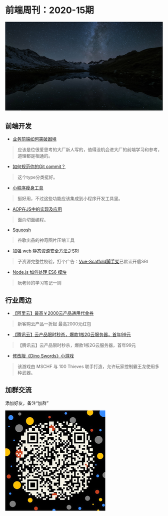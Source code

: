 # 前端周刊：2020-15期

[![](/img/bing/20200825.jpg?imageMogr2/thumbnail/960x)](https://cn.bing.com/search?q=冰岛高地)

## 前端开发

- [业务前端如何突破困境](https://fed.taobao.org/blog/taofed/do71ct/front-end-problems/?spm=taofed.homepage.article-section.1.7eab5ac8IrylUS)

> 应该是位很爱思考的大厂新人写的，值得没机会进大厂的前端学习和参考，道理都是相通的。

- [如何规范你的Git commit？](https://mp.weixin.qq.com/s?__biz=MzIzOTU0NTQ0MA==&mid=2247498589&idx=1&sn=c0419f08bd455de9147e47387778943e)

> 这个type分类挺好。

- [小程序瘦身工具](https://github.com/wechat-miniprogram/miniprogram-slim)

> 挺好用，不过这些功能应该集成到小程序开发工具里。

- [AOP在JS中的实现及应用](https://blog.csdn.net/qq_21460229/article/details/79696159)

> 面向切面编程。

- [Squoosh](https://squoosh.app/)

> 谷歌出品的神奇图片压缩工具

- [加强 web 静态资源安全方法之SRI](https://zhuanlan.zhihu.com/p/51250585)

> 子资源完整性校验，打个广告：[Vue-Scaffold脚手架](https://github.com/tower1229/Vue-Scaffold)已默认开启SRI

- [Node.js 如何处理 ES6 模块](http://www.ruanyifeng.com/blog/2020/08/how-nodejs-use-es6-module.html)

> 阮老师的学习笔记一则

## 行业周边

- [【阿里云】最高￥2000云产品通用代金券](https://www.aliyun.com/minisite/goods?userCode=y31qmczl)

> 新客购云产品一折起 最高2000元红包

- [【腾讯云】云产品限时秒杀，爆款1核2G云服务器，首年99元](https://url.cn/abdjJNhu)

> 【腾讯云】云产品限时秒杀，爆款1核2G云服务器，首年99元

- [修改版《Dino Swords》小游戏](https://dinoswords.gg/)

> 该游戏由 MSCHF 与 100 Thieves 联手打造，允许玩家控制霸王龙使用多种武器。

## 加群交流

添加好友，备注“加群”

![refned_x](../img/a/refined-x.jpg)
